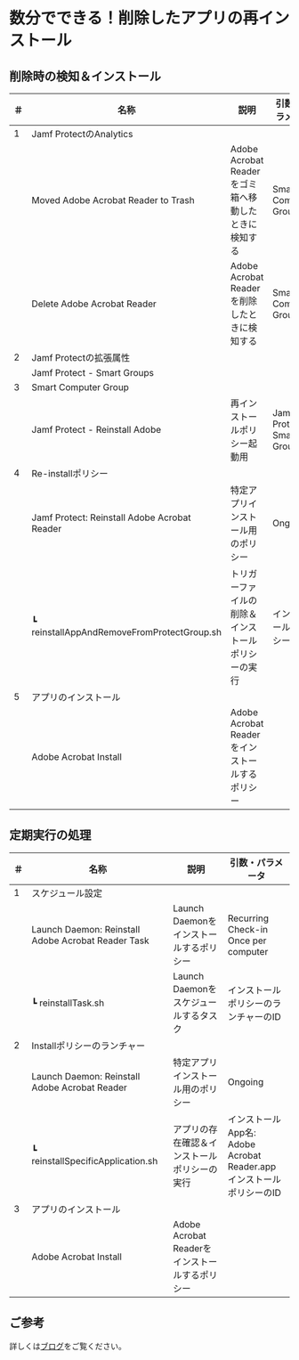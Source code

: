 # 数分でできる！削除したアプリの再インストール

## 削除時の検知＆インストール
| ＃  | 名称 | 説明  | 引数・パラメータ |
| ------------- | ------------- | ------------- | ------------- |
| 1  | Jamf ProtectのAnalytics  |   |   |
|   | Moved Adobe Acrobat Reader to Trash  | Adobe Acrobat Readerをゴミ箱へ移動したときに検知する  | Smart Computer Group  |
|   | Delete Adobe Acrobat Reader  | Adobe Acrobat Readerを削除したときに検知する  | Smart Computer Group  |
| 2  | Jamf Protectの拡張属性  |   |   |
|   | Jamf Protect - Smart Groups  |   |   |
| 3 | Smart Computer Group  |   |  |
|   | Jamf Protect - Reinstall Adobe  | 再インストールポリシー起動用  | Jamf Protect - Smart Groups  |
| 4  | Re-installポリシー  |   |   |
|   | Jamf Protect: Reinstall Adobe Acrobat Reader  | 特定アプリインストール用のポリシー  | Ongoing  |
|  | ┗ reinstallAppAndRemoveFromProtectGroup.sh  | トリガーファイルの削除＆インストールポリシーの実行  | インストールポリシーのID  |
| 5 | アプリのインストール  |   |  |
|   | Adobe Acrobat Install  | Adobe Acrobat Readerをインストールするポリシー  |  |

## 定期実行の処理
| ＃  | 名称 | 説明  | 引数・パラメータ |
| ------------- | ------------- | ------------- | ------------- |
| 1  | スケジュール設定  |   |   |
|   | Launch Daemon: Reinstall Adobe Acrobat Reader Task  | Launch Daemonをインストールするポリシー  | Recurring Check-in<br />Once per computer |
|  | ┗ reinstallTask.sh  | Launch Daemonをスケジュールするタスク | インストールポリシーのランチャーのID  |
| 2 | Installポリシーのランチャー  |   |   |
|   | Launch Daemon: Reinstall Adobe Acrobat Reader  | 特定アプリインストール用のポリシー  | Ongoing  |
|   | ┗ reinstallSpecificApplication.sh  | アプリの存在確認＆インストールポリシーの実行  | インストールApp名: Adobe Acrobat Reader.app<br />インストールポリシーのID  |
| 3 | アプリのインストール  |  |   |
|  | Adobe Acrobat Install  | Adobe Acrobat Readerをインストールするポリシー  |  |

## ご参考
詳しくは[ブログ]()をご覧ください。
